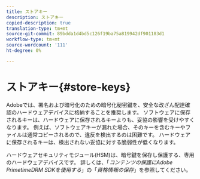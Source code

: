 ```yaml
---
title: ストアキー
description: ストアキー
copied-description: true
translation-type: tm+mt
source-git-commit: 89bdda1d4bd5c126f19ba75a819942df901183d1
workflow-type: tm+mt
source-wordcount: '111'
ht-degree: 0%

---
```



# ストアキー{#store-keys}

Adobeでは、署名および暗号化のための暗号化秘密鍵を、安全な改ざん配達確認のハードウェアデバイスに格納することを推奨します。 ソフトウェアに保存されるキーは、ハードウェアに保存されるキーよりも、妥協の影響を受けやすくなります。 例えば、ソフトウェアキーが漏れた場合、そのキーを含むキーやファイルは通常コピーされるので、違反を検出するのは困難です。 ハードウェアに保存されるキーは、検出されない妥協に対する脆弱性が低くなります。

ハードウェアセキュリティモジュール(HSM)は、暗号鍵を保存し保護する、専用のハードウェアデバイスです。 詳しくは、「*コンテンツの保護にAdobe PrimetimeDRM SDKを使用する*」の「*資格情報の保存*」を参照してください。
